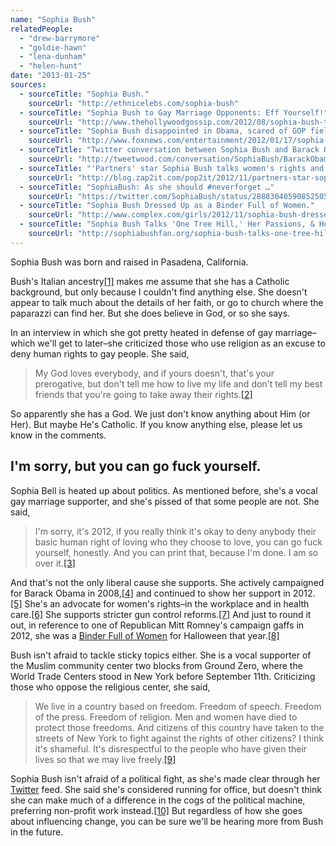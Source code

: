 ```yaml
---
name: "Sophia Bush"
relatedPeople:
  - "drew-barrymore"
  - "goldie-hawn"
  - "lena-dunham"
  - "helen-hunt"
date: "2013-01-25"
sources:
  - sourceTitle: "Sophia Bush."
    sourceUrl: "http://ethnicelebs.com/sophia-bush"
  - sourceTitle: "Sophia Bush to Gay Marriage Opponents: Eff Yourself!"
    sourceUrl: "http://www.thehollywoodgossip.com/2012/08/sophia-bush-to-gay-marriage-opponents-eff-yourselves/"
  - sourceTitle: "Sophia Bush disappointed in Obama, scared of GOP field."
    sourceUrl: "http://www.foxnews.com/entertainment/2012/01/17/sophia-bush-disappointed-in-obama-scared-gop-field/"
  - sourceTitle: "Twitter conversation between Sophia Bush and Barack Obama."
    sourceUrl: "http://tweetwood.com/conversation/SophiaBush/BarackObama"
  - sourceTitle: "'Partners' star Sophia Bush talks women's rights and healthcare: 'For me, these are non-negotiable issues.'"
    sourceUrl: "http://blog.zap2it.com/pop2it/2012/11/partners-star-sophia-bush-talks-womens-rights-and-healthcare-for-me-these-are-non-negotiable-issues.html"
  - sourceTitle: "SophiaBush: As she should #neverforget …"
    sourceUrl: "https://twitter.com/SophiaBush/status/288830405908525056"
  - sourceTitle: "Sophia Bush Dressed Up as a Binder Full of Women."
    sourceUrl: "http://www.complex.com/girls/2012/11/sophia-bush-dressed-up-as-a-binder-full-of-women"
  - sourceTitle: "Sophia Bush Talks 'One Tree Hill,' Her Passions, & How We Can All Make A Difference!"
    sourceUrl: "http://sophiabushfan.org/sophia-bush-talks-one-tree-hill-her-passions-how-we-can-all-make-a-difference"
---
```


Sophia Bush was born and raised in Pasadena, California.

Bush's Italian ancestry<a class="source-citation" href="#http://ethnicelebs.com/sophia-bush" title="Sophia Bush.">[1]</a> makes me assume that she has a Catholic background, but only because I couldn't find anything else. She doesn't appear to talk much about the details of her faith, or go to church where the paparazzi can find her. But she does believe in God, or so she says.

In an interview in which she got pretty heated in defense of gay marriage–which we'll get to later–she criticized those who use religion as an excuse to deny human rights to gay people. She said,

>My God loves everybody, and if yours doesn't, that's your prerogative, but don't tell me how to live my life and don't tell my best friends that you're going to take away their rights.<a class="source-citation" href="#http://www.thehollywoodgossip.com/2012/08/sophia-bush-to-gay-marriage-opponents-eff-yourselves/" title="Sophia Bush to Gay Marriage Opponents: Eff Yourself!">[2]</a>

So apparently she has a God. We just don't know anything about Him (or Her). But maybe He's Catholic. If you know anything else, please let us know in the comments.


## I'm sorry, but you can go fuck yourself.

Sophia Bell is heated up about politics. As mentioned before, she's a vocal gay marriage supporter, and she's pissed of that some people are not. She said,

>I'm sorry, it's 2012, if you really think it's okay to deny anybody their basic human right of loving who they choose to love, you can go fuck yourself, honestly. And you can print that, because I'm done. I am so over it.<a class="source-citation" href="#http://www.thehollywoodgossip.com/2012/08/sophia-bush-to-gay-marriage-opponents-eff-yourselves/" title="Sophia Bush to Gay Marriage Opponents: Eff Yourself!">[3]</a>

And that's not the only liberal cause she supports. She actively campaigned for Barack Obama in 2008,<a class="source-citation" href="#http://www.foxnews.com/entertainment/2012/01/17/sophia-bush-disappointed-in-obama-scared-gop-field/" title="Sophia Bush disappointed in Obama, scared of GOP field.">[4]</a> and continued to show her support in 2012.<a class="source-citation" href="#http://tweetwood.com/conversation/SophiaBush/BarackObama" title="Twitter conversation between Sophia Bush and Barack Obama.">[5]</a> She's an advocate for women's rights–in the workplace and in health care.<a class="source-citation" href="#http://blog.zap2it.com/pop2it/2012/11/partners-star-sophia-bush-talks-womens-rights-and-healthcare-for-me-these-are-non-negotiable-issues.html" title="&apos;Partners&apos; star Sophia Bush talks women&apos;s rights and healthcare: &apos;For me, these are non-negotiable issues.&apos;">[6]</a> She supports stricter gun control reforms.<a class="source-citation" href="#https://twitter.com/SophiaBush/status/288830405908525056" title="SophiaBush: As she should #neverforget …">[7]</a> And just to round it out, in reference to one of Republican Mitt Romney's campaign gaffs in 2012, she was a [Binder Full of Women](http://en.wikipedia.org/wiki/Binders_full_of_women) for Halloween that year.<a class="source-citation" href="#http://www.complex.com/girls/2012/11/sophia-bush-dressed-up-as-a-binder-full-of-women" title="Sophia Bush Dressed Up as a Binder Full of Women.">[8]</a>

Bush isn't afraid to tackle sticky topics either. She is a vocal supporter of the Muslim community center two blocks from Ground Zero, where the World Trade Centers stood in New York before September 11th. Criticizing those who oppose the religious center, she said,

>We live in a country based on freedom. Freedom of speech. Freedom of the press. Freedom of religion. Men and women have died to protect those freedoms. And citizens of this country have taken to the streets of New York to fight against the rights of other citizens? I think it's shameful. It's disrespectful to the people who have given their lives so that we may live freely.<a class="source-citation" href="#http://sophiabushfan.org/sophia-bush-talks-one-tree-hill-her-passions-how-we-can-all-make-a-difference" title="Sophia Bush Talks &apos;One Tree Hill,&apos; Her Passions, &amp; How We Can All Make A Difference!">[9]</a>

Sophia Bush isn't afraid of a political fight, as she's made clear through her [Twitter](https://twitter.com/SophiaBush) feed. She said she's considered running for office, but doesn't think she can make much of a difference in the cogs of the political machine, preferring non-profit work instead.<a class="source-citation" href="#http://www.foxnews.com/entertainment/2012/01/17/sophia-bush-disappointed-in-obama-scared-gop-field/" title="Sophia Bush disappointed in Obama, scared of GOP field.">[10]</a> But regardless of how she goes about influencing change, you can be sure we'll be hearing more from Bush in the future.